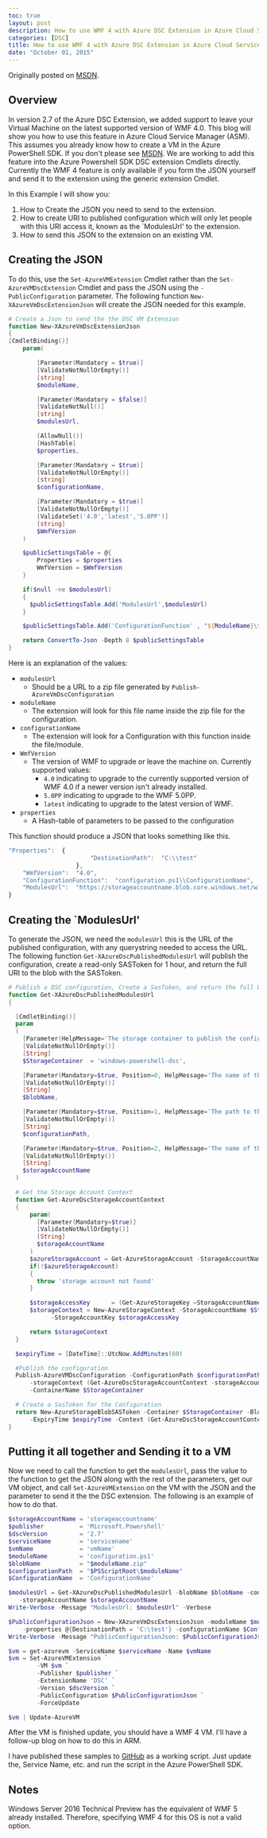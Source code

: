 ```yaml
---
toc: true
layout: post
description: How to use WMF 4 with Azure DSC Extension in Azure Cloud Service Manager (ASM)
categories: [DSC]
title: How to use WMF 4 with Azure DSC Extension in Azure Cloud Service Manager (ASM)
date: "October 01, 2015"
---
```


Originally posted on [MSDN](https://blogs.msdn.microsoft.com/powershell/2015/10/01/how-to-use-wmf-4-with-azure-dsc-extension-in-azure-cloud-service-manager-asm/).

## Overview

In version 2.7 of the Azure DSC Extension, we added support to leave your Virtual Machine on the latest supported version of WMF 4.0.  This blog will show you how to use this feature in Azure Cloud Service Manager (ASM).  This assumes you already know how to create a VM in the Azure PowerShell SDK.  If you don't please see [MSDN](https://msdn.microsoft.com/en-us/library/azure/dn495254.aspx).  We are working to add this feature into the Azure Powershell SDK DSC extension Cmdlets directly.  Currently the WMF 4 feature is only available if you form the JSON yourself and send it to the extension using the generic extension Cmdlet.

In this Example I will show you:

1. How to Create the JSON you need to send to the extension.
2. How to create URI to published configuration which will only let people with this URI access it, known as the `ModulesUrl' to the extension.
3. How to send this JSON to the extension on an existing VM.

## Creating the JSON

To do this, use the `Set-AzureVMExtension` Cmdlet rather than the `Set-AzureVMDscExtension` Cmdlet and pass the JSON using the `-PublicConfiguration` parameter.  The following function `New-XAzureVmDscExtensionJson` will create the JSON needed for this example.

```powershell
# Create a Json to send the the DSC VM Extension
function New-XAzureVmDscExtensionJson
{
[CmdletBinding()]
    param(

        [Parameter(Mandatory = $true)]
        [ValidateNotNullOrEmpty()]
        [string]
        $moduleName,

        [Parameter(Mandatory = $false)]
        [ValidateNotNull()]
        [string]
        $modulesUrl,

        [AllowNull()]
        [HashTable]
        $properties,

        [Parameter(Mandatory = $true)]
        [ValidateNotNullOrEmpty()]
        [string]
        $configurationName,

        [Parameter(Mandatory = $true)]
        [ValidateNotNullOrEmpty()]
        [ValidateSet('4.0','latest','5.0PP')]
        [string]
        $WmfVersion
    )

    $publicSettingsTable = @{
        Properties = $properties
        WmfVersion = $WmfVersion
    }

    if($null -ne $modulesUrl)
    {
      $publicSettingsTable.Add('ModulesUrl',$modulesUrl)
    }

    $publicSettingsTable.Add('ConfigurationFunction' , "${ModuleName}\${configurationName}")

    return ConvertTo-Json -Depth 8 $publicSettingsTable
}
```

Here is an explanation of the values:

* `modulesUrl`
	* Should be a URL to a zip file generated by `Publish-AzureVmDscConfiguration`
* `moduleName`
	* The extension will look for this file name inside the zip file for the configuration.
* `configurationName`
	* The extension will look for a Configuration with this function inside the file/module.
* `WmfVersion`
	* The version of WMF to upgrade or leave the machine on.  Currently supported values:
	    *  `4.0` indicating to upgrade to the currently supported version of WMF 4.0 if a newer version isn't already installed.
    	*  `5.0PP` indicating to upgrade to the WMF 5.0PP.
    	*  `latest` indicating to upgrade to the latest version of WMF.
* `properties`
	* A Hash-table of parameters to be passed to the configuration

This function should produce a JSON that looks something like this.

```javascript
"Properties":  {
                       "DestinationPath":  "C:\\test"
                   },
    "WmfVersion":  "4.0",
    "ConfigurationFunction":  "configuration.ps1\\ConfigurationName",
    "ModulesUrl":  "https://storageaccountname.blob.core.windows.net/windows-powershell-dsc/configuration.ps1.zip?<sastoken>"
}
```


## Creating the `ModulesUrl'
To generate the JSON, we need the `modulesUrl` this is the URL of the published configuration, with any querystring needed to access the URL.  The following function `Get-XAzureDscPublishedModulesUrl` will publish the configuration, create a read-only SASToken for 1 hour, and return the full URI to the blob with the SASToken.

```powershell
# Publish a DSC configuration, Create a SasToken, and return the full URI with the SASToken
function Get-XAzureDscPublishedModulesUrl
{

  [CmdletBinding()]
  param
  (
    [Parameter(HelpMessage='The storage container to publish the configuration to')]
    [ValidateNotNullOrEmpty()]
    [String]
    $StorageContainer  = 'windows-powershell-dsc',

    [Parameter(Mandatory=$true, Position=0, HelpMessage='The name of the blob.')]
    [ValidateNotNullOrEmpty()]
    [String]
    $blobName,

    [Parameter(Mandatory=$true, Position=1, HelpMessage='The path to the configuration to publish')]
    [ValidateNotNullOrEmpty()]
    [String]
    $configurationPath,

    [Parameter(Mandatory=$true, Position=2, HelpMessage='The name of the storage account to publish to')]
    [ValidateNotNullOrEmpty()]
    [String]
    $storageAccountName
  )

  # Get the Storage Account Context
  function Get-AzureDscStorageAccountContext
  {
      param(
        [Parameter(Mandatory=$true)]
        [ValidateNotNullOrEmpty()]
        [String]
        $storageAccountName
      )
      $azureStorageAccount = Get-AzureStorageAccount -StorageAccountName $storageAccountName
      if(!$azureStorageAccount)
      {
        throw 'storage account not found'
      }

      $storageAccessKey      = (Get-AzureStorageKey –StorageAccountName $StorageAccountName).Primary
      $storageContext = New-AzureStorageContext -StorageAccountName $StorageAccountName `
            -StorageAccountKey $storageAccessKey

      return $storageContext
  }

  $expiryTime = [DateTime]::UtcNow.AddMinutes(60)

  #Publish the configuration
  Publish-AzureVMDscConfiguration -ConfigurationPath $configurationPath -Verbose -Force `
      -storageContext (Get-AzureDscStorageAccountContext -storageAccountName $storageAccountName) `
      -ContainerName $StorageContainer

  # Create a SasToken for the Configuration
  return New-AzureStorageBlobSASToken -Container $StorageContainer -Blob $blobName -Permission r `
      -ExpiryTime $expiryTime -Context (Get-AzureDscStorageAccountContext -storageAccountName $storageAccountName) -FullUri
}
```


## Putting it all together and Sending it to a VM
Now we need to call the function to get the `modulesUrl`, pass the value to the function to get the JSON along with the rest of the parameters, get our VM object, and call `Set-AzureVMExtension` on the VM with the JSON and the parameter to send it the the DSC extension.  The following is an example of how to do that.

```powershell
$storageAccountName = 'storageaccountname'
$publisher          = 'Microsoft.Powershell'
$dscVersion         = '2.7'
$serviceName        = 'servicename'
$vmName             = 'vmName'
$moduleName         = 'configuration.ps1'
$blobName           = "$moduleName.zip"
$configurationPath  = "$PSScriptRoot\$moduleName"
$ConfigurationName  = 'ConfigurationName'

$modulesUrl = Get-XAzureDscPublishedModulesUrl -blobName $blobName -configurationPath $configurationPath `
   -storageAccountName $storageAccountName
Write-Verbose -Message "ModulesUrl: $modulesUrl" -Verbose

$PublicConfigurationJson = New-XAzureVmDscExtensionJson -moduleName $moduleName -modulesUrl $modulesUrl `
    -properties @{DestinationPath = 'C:\test'} -configurationName $ConfigurationName -WmfVersion '4.0' -Verbose
Write-Verbose -Message "PublicConfigurationJson: $PublicConfigurationJson" -Verbose

$vm = get-azurevm -ServiceName $serviceName -Name $vmName
$vm = Set-AzureVMExtension `
        -VM $vm `
        -Publisher $publisher `
        -ExtensionName 'DSC' `
        -Version $dscVersion `
        -PublicConfiguration $PublicConfigurationJson `
        -ForceUpdate

$vm | Update-AzureVM

```

After the VM is finished update, you should have a WMF 4 VM.  I'll have a follow-up blog on how to do this in ARM.

I have published these samples to [GitHub](https://github.com/PowerShell/PowerShell-Blog-Samples/tree/master/2019-09-30-DSC-Extension-v2.7/ASM) as a working script.  Just update the, Service Name, etc. and run the script in the Azure PowerShell SDK.

## Notes
Windows Server 2016 Technical Preview has the equivalent of WMF 5 already installed.  Therefore, specifying WMF 4 for this OS is not a valid option.